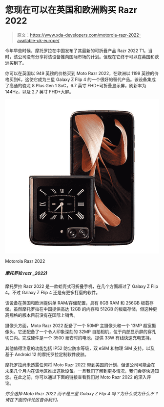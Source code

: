 # 您现在可以在英国和欧洲购买 Razr 2022

> 原文：<https://www.xda-developers.com/motorola-razr-2022-available-uk-europe/>

今年早些时候，摩托罗拉在中国发布了其最新的可折叠产品 Razr 2022 T1。当时，该公司没有分享将该设备推向国际市场的计划。但现在它终于可以在英国和欧洲买到了。

你可以在英国以 949 英镑的价格买到 Moto Razr 2022，在欧洲以 1199 英镑的价格买到€，这使它成为三星 Galaxy Z Flip 4 的一个很好的替代产品。该设备集成了高通的骁龙 8 Plus Gen 1 SoC，6.7 英寸 FHD+可折叠显示屏，刷新率为 144Hz，以及 2.7 英寸 FHD+大屏。

 <picture>![The Motorola Razr 2022 is a clamshell foldable that one ups the Galaxy Z Flip 4 in several areas. However, the Galaxy Z Flip 4 still has more polished software.](img/1c1013ff8c87e2ee038d892a2af13b9f.png)</picture> 

Motorola Razr 2022

##### 摩托罗拉 razr _2022)

摩托罗拉 Razr 2022 是一款蛤壳式可折叠手机，在几个方面超过了 Galaxy Z Flip 4。不过 Galaxy Z Flip 4 还是有更多打磨的软件。

该设备在英国和欧洲提供单 RAM/存储配置，具有 8GB RAM 和 256GB 板载存储。虽然摩托罗拉在中国提供高达 12GB 的内存和 512GB 的板载存储，但这种更高规格的版本目前没有在国际上销售。

摄像头方面，Moto Razr 2022 配备了一个 50MP 主摄像头和一个 13MP 超宽摄像头。它还配备了一个令人印象深刻的 32MP 自拍相机，位于内部显示屏的穿孔切口内。完成硬件是一个 3500 毫安时的电池，提供 33W 有线快速充电支持。

其他值得注意的功能包括 IP52 防尘防水等级，双 eSIM 和物理 SIM 支持，以及基于 Android 12 的摩托罗拉定制软件皮肤。

摩托罗拉尚未透露任何将 Moto Razr 2022 带到美国的计划，但该公司可能会在未来几个月内在该地区推出这款设备。一旦我们了解到更多情况，我们会尽快通知您。在此之前，你可以通过下面的链接查看我们对 Moto Razr 2022 的深入评论。

*你会选择 Moto Razr 2022 而不是三星 Galaxy Z Flip 4 吗？为什么或为什么不？请在下面的评论区告诉我们。*
